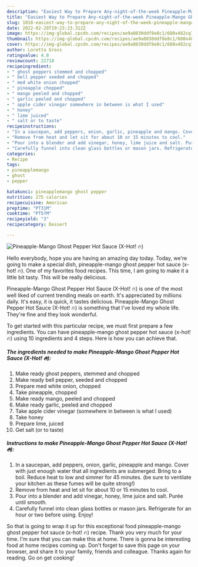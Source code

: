 ```yaml
---
description: "Easiest Way to Prepare Any-night-of-the-week Pineapple-Mango Ghost Pepper Hot Sauce (X-Hot! 🔥)"
title: "Easiest Way to Prepare Any-night-of-the-week Pineapple-Mango Ghost Pepper Hot Sauce (X-Hot! 🔥)"
slug: 1018-easiest-way-to-prepare-any-night-of-the-week-pineapple-mango-ghost-pepper-hot-sauce-x-hot
date: 2022-02-28T19:23:23.312Z
image: https://img-global.cpcdn.com/recipes/ae9a0830ddf8e8c1/680x482cq70/pineapple-mango-ghost-pepper-hot-sauce-x-hot-recipe-main-photo.jpg
thumbnail: https://img-global.cpcdn.com/recipes/ae9a0830ddf8e8c1/680x482cq70/pineapple-mango-ghost-pepper-hot-sauce-x-hot-recipe-main-photo.jpg
cover: https://img-global.cpcdn.com/recipes/ae9a0830ddf8e8c1/680x482cq70/pineapple-mango-ghost-pepper-hot-sauce-x-hot-recipe-main-photo.jpg
author: Loretta Gross
ratingvalue: 4.8
reviewcount: 22718
recipeingredient:
- " ghost peppers stemmed and chopped"
- " bell pepper seeded and chopped"
- " med white onion chopped"
- " pineapple chopped"
- " mango peeled and chopped"
- " garlic peeled and chopped"
- " apple cider vinegar somewhere in between is what I used"
- " honey"
- " lime juiced"
- " salt or to taste"
recipeinstructions:
- "In a saucepan, add peppers, onion, garlic, pineapple and mango. Cover with just enough water that all ingredients are submerged. Bring to a boil. Reduce heat to low and simmer for 45 minutes. (be sure to ventilate your kitchen as these fumes will be quite strong!)"
- "Remove from heat and let sit for about 10 or 15 minutes to cool."
- "Pour into a blender and add vinegar, honey, lime juice and salt. Purée until smooth."
- "Carefully funnel into clean glass bottles or mason jars. Refrigerate for an hour or two before using. Enjoy!"
categories:
- Recipe
tags:
- pineapplemango
- ghost
- pepper

katakunci: pineapplemango ghost pepper 
nutrition: 275 calories
recipecuisine: American
preptime: "PT31M"
cooktime: "PT57M"
recipeyield: "3"
recipecategory: Dessert

---
```



![Pineapple-Mango Ghost Pepper Hot Sauce (X-Hot! 🔥)](https://img-global.cpcdn.com/recipes/ae9a0830ddf8e8c1/680x482cq70/pineapple-mango-ghost-pepper-hot-sauce-x-hot-recipe-main-photo.jpg)

Hello everybody, hope you are having an amazing day today. Today, we're going to make a special dish, pineapple-mango ghost pepper hot sauce (x-hot! 🔥). One of my favorites food recipes. This time, I am going to make it a little bit tasty. This will be really delicious.



Pineapple-Mango Ghost Pepper Hot Sauce (X-Hot! 🔥) is one of the most well liked of current trending meals on earth. It's appreciated by millions daily. It's easy, it is quick, it tastes delicious. Pineapple-Mango Ghost Pepper Hot Sauce (X-Hot! 🔥) is something that I've loved my whole life. They're fine and they look wonderful.


To get started with this particular recipe, we must first prepare a few ingredients. You can have pineapple-mango ghost pepper hot sauce (x-hot! 🔥) using 10 ingredients and 4 steps. Here is how you can achieve that.

<!--inarticleads1-->

##### The ingredients needed to make Pineapple-Mango Ghost Pepper Hot Sauce (X-Hot! 🔥):

1. Make ready  ghost peppers, stemmed and chopped
1. Make ready  bell pepper, seeded and chopped
1. Prepare  med white onion, chopped
1. Take  pineapple, chopped
1. Make ready  mango, peeled and chopped
1. Make ready  garlic, peeled and chopped
1. Take  apple cider vinegar (somewhere in between is what I used)
1. Take  honey
1. Prepare  lime, juiced
1. Get  salt (or to taste)




<!--inarticleads2-->

##### Instructions to make Pineapple-Mango Ghost Pepper Hot Sauce (X-Hot! 🔥):

1. In a saucepan, add peppers, onion, garlic, pineapple and mango. Cover with just enough water that all ingredients are submerged. Bring to a boil. Reduce heat to low and simmer for 45 minutes. (be sure to ventilate your kitchen as these fumes will be quite strong!)
1. Remove from heat and let sit for about 10 or 15 minutes to cool.
1. Pour into a blender and add vinegar, honey, lime juice and salt. Purée until smooth.
1. Carefully funnel into clean glass bottles or mason jars. Refrigerate for an hour or two before using. Enjoy!




So that is going to wrap it up for this exceptional food pineapple-mango ghost pepper hot sauce (x-hot! 🔥) recipe. Thank you very much for your time. I'm sure that you can make this at home. There is gonna be interesting food at home recipes coming up. Don't forget to save this page on your browser, and share it to your family, friends and colleague. Thanks again for reading. Go on get cooking!
